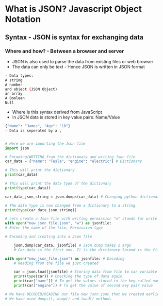 # What is JSON? Javascript Object Notation
## Syntax - JSON is syntax for exchanging data
### Where and how? - Between a browser and server

- JSON is also used to parse the data from existing files or web browser
- The data can only be text - Hence JSON is written in JSON format

``` bash
- Data types:
A string
A number
and object (JSON Object)
an array
A Boolean
Null

```
- Where is this syntax derived from JavaScript
- In JSON data is stored in key value pairs: Name/Value

``` bash
{"Name": "James", "Age": "18"}
- Data is seperated by a ,
```

```python

# Here we are importing the Json file
import json

# Encoding/WRITING from the dictionary and writing Json file
car_data = {"name": "Tesla", "engine": "electric"} # Dictionary

# This will print the dictionary
print(car_data)

# This will print the data type of the dictionary
print(type(car_data))

car_data_json_string = json.dumps(car_data) # Changing python dictionary to a Json string

# The data type is now changed from a dictionary to a string
print(type(car_data_json_string))

# Lets create a Json file with writing permission "w" stands for write
with open("new_json_file.json", "w") as jsonfile:
# Enter the name of the file, Permission type

# Encoding and creating into a Json file

    json.dump(car_data, jsonfile) # Json.dump takes 2 args
    # Car_data is the first one. It is the dictionary Second is the file object. In this case it is jsonfile

with open("new_json_file.json") as jsonfile: # Decoding
    # Reading from the file we just created

    car = json.load(jsonfile) # Storing data from file to car variable
    print(type(car)) # Checking the type of data again
    print(car["name"]) # To get the values stored in the key called name
    print(car["engine"]) # To get the value of second key pair value

# We have DECODED/READING our file new_json.json that we created earlier
# We have used dumps(), dump() and load() methods
```
